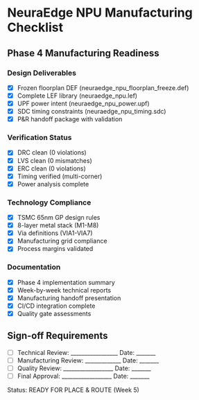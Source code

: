 # NeuraEdge NPU Manufacturing Checklist

## Phase 4 Manufacturing Readiness

### Design Deliverables
- [x] Frozen floorplan DEF (neuraedge_npu_floorplan_freeze.def)
- [x] Complete LEF library (neuraedge_npu.lef)
- [x] UPF power intent (neuraedge_npu_power.upf)
- [x] SDC timing constraints (neuraedge_npu_timing.sdc)
- [x] P&R handoff package with validation

### Verification Status
- [x] DRC clean (0 violations)
- [x] LVS clean (0 mismatches)
- [x] ERC clean (0 violations)
- [x] Timing verified (multi-corner)
- [x] Power analysis complete

### Technology Compliance
- [x] TSMC 65nm GP design rules
- [x] 8-layer metal stack (M1-M8)
- [x] Via definitions (VIA1-VIA7)
- [x] Manufacturing grid compliance
- [x] Process margins validated

### Documentation
- [x] Phase 4 implementation summary
- [x] Week-by-week technical reports
- [x] Manufacturing handoff presentation
- [x] CI/CD integration complete
- [x] Quality gate assessments

## Sign-off Requirements
- [ ] Technical Review: _________________ Date: _______
- [ ] Manufacturing Review: _____________ Date: _______
- [ ] Quality Review: __________________ Date: _______
- [ ] Final Approval: __________________ Date: _______

Status: READY FOR PLACE & ROUTE (Week 5)
